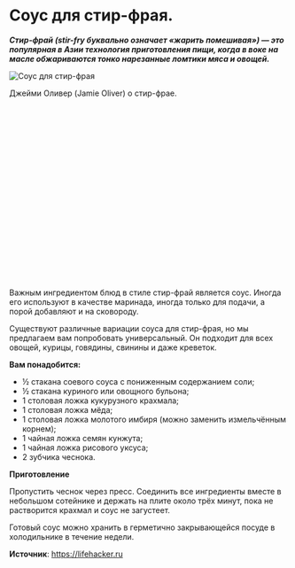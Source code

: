 # Соус для стир-фрая.

_**Стир-фрай (stir-fry буквально означает «жарить помешивая») — это популярная в Азии технология приготовления пищи, когда в воке на масле обжариваются тонко нарезанные ломтики мяса и овощей.**_

![Соус для стир-фрая](/images/Kulinar/Sous/stir-fray_souse.jpg 'Соус для стир-фрая')

Джейми Оливер (Jamie Oliver) о стир-фрае.

<div class="youtube" id="nyiaPDYhnYg" style="width: 560px; height: 315px;"></div>

Важным ингредиентом блюд в стиле стир-фрай является соус. Иногда его используют в качестве маринада, иногда только для подачи, а порой добавляют и на сковороду.

Существуют различные вариации соуса для стир-фрая, но мы предлагаем вам попробовать универсальный. Он подходит для всех овощей, курицы, говядины, свинины и даже креветок.

**Вам понадобится:**

- ½ стакана соевого соуса с пониженным содержанием соли;
- ½ стакана куриного или овощного бульона;
- 1 столовая ложка кукурузного крахмала;
- 1 столовая ложка мёда;
- 1 столовая ложка молотого имбиря (можно заменить измельчённым корнем);
- 1 чайная ложка семян кунжута;
- 1 чайная ложка рисового уксуса;
- 2 зубчика чеснока.

**Приготовление**

Пропустить чеснок через пресс. Соединить все ингредиенты вместе в небольшом сотейнике и держать на плите около трёх минут, пока не растворится крахмал и соус не загустеет.

Готовый соус можно хранить в герметично закрывающейся посуде в холодильнике в течение недели.

**Источник**: https://lifehacker.ru
